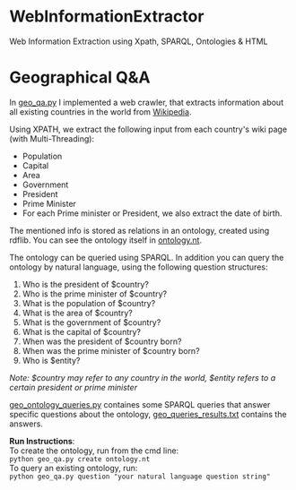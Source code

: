 # WebInformationExtractor
Web Information Extraction using Xpath, SPARQL, Ontologies &amp; HTML

# Geographical Q&A

In [geo_qa.py](https://github.com/guryaniv/geo-q-a/blob/master/geo_qa.py) I implemented a web crawler, that extracts information about all existing countries in the world from [Wikipedia](https://en.wikipedia.org/wiki/List_of_countries_by_population_(United_Nations)).

Using XPATH, we extract the following input from each country's wiki page (with Multi-Threading):
* Population
* Capital
* Area
* Government 
* President
* Prime Minister
* For each Prime minister or President, we also extract the date of birth.

The mentioned info is stored as relations in an ontology, created using rdflib.
You can see the ontology itself in [ontology.nt](https://github.com/guryaniv/geo-q-a/blob/master/ontology.nt).

The ontology can be queried using SPARQL.
In addition you can query the ontology by natural language, using the following question structures:
1. Who is the president of $country?
2. Who is the prime minister of $country?
3. What is the population of $country?
4. What is the area of $country?
5. What is the government of $country?
6. What is the capital of $country?
7. When was the president of $country born?
8. When was the prime minister of $country born?
9. Who is $entity?

<em>Note: $country may refer to any country in the world, $entity refers to a certain president or prime minister</em>

[geo_ontology_queries.py](https://github.com/guryaniv/geo-q-a/blob/master/geo_ontology_queries.py) containes some SPARQL queries that answer specific questions about the ontology, [geo_queries_results.txt](https://github.com/guryaniv/geo-q-a/blob/master/geo_queries_results.txt) contains the answers.

**Run Instructions**:<br>
To create the ontology, run from the cmd line:<br>
```python geo_qa.py create ontology.nt```<br>
To query an existing ontology, run:<br>
```python geo_qa.py question "your natural language question string"``` 
